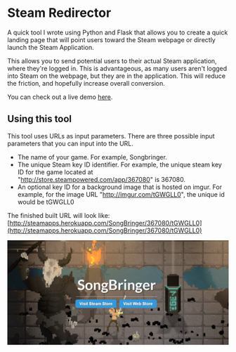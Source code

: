 Steam Redirector
=========

A quick tool I wrote using Python and Flask that allows you to create a quick landing page that will point users toward the Steam webpage or directly launch the Steam Application.

This allows you to send potential users to their actual Steam application, where they're logged in.  This is advantageous, as many users aren't logged into Steam on the webpage, but they are in the application.  This will reduce the friction, and hopefully increase overall conversion.

You can check out a live demo [here](http://steamapps.herokuapp.com/SongBringer/367080/tGWGLL0).

Using this tool
------------
This tool uses URLs as input parameters.  There are three possible input parameters that you can input into the URL.

* The name of your game. For example, Songbringer.
* The unique Steam key ID identifier.  For example, the unique steam key ID for the game located at "http://store.steampowered.com/app/367080" is 367080.
* An optional key ID for a background image that is hosted on imgur.  For example, for the image URL "http://imgur.com/tGWGLL0", the unique id would be tGWGLL0

The finished built URL will look like: [http://steamapps.herokuapp.com/SongBringer/367080/tGWGLL0](http://steamapps.herokuapp.com/SongBringer/367080/tGWGLL0)

![alt text](readme_picture.PNG "readme")


